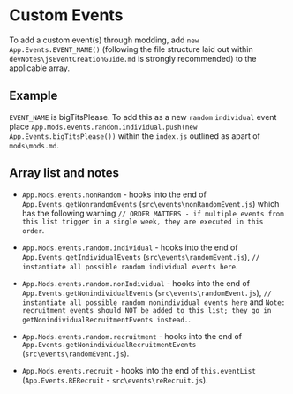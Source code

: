 # Custom Events

To add a custom event(s) through modding, add `new App.Events.EVENT_NAME()` (following the file structure laid out within `devNotes\jsEventCreationGuide.md` is strongly recommended) to the applicable array.

## Example

`EVENT_NAME` is bigTitsPlease.
To add this as a new `random` `individual` event place `App.Mods.events.random.individual.push(new App.Events.bigTitsPlease())` within the `index.js` outlined as apart of `mods\mods.md`.

## Array list and notes

- `App.Mods.events.nonRandom` - hooks into the end of `App.Events.getNonrandomEvents` (`src\events\nonRandomEvent.js`) which has the following warning `// ORDER MATTERS - if multiple events from this list trigger in a single week, they are executed in this order`.

- `App.Mods.events.random.individual` - hooks into the end of `App.Events.getIndividualEvents` (`src\events\randomEvent.js`), `// instantiate all possible random individual events here`.

- `App.Mods.events.random.nonIndividual` - hooks into the end of `App.Events.getNonindividualEvents` (`src\events\randomEvent.js`), `// instantiate all possible random nonindividual events here` and `Note: recruitment events should NOT be added to this list; they go in getNonindividualRecruitmentEvents instead.`.

- `App.Mods.events.random.recruitment` - hooks into the end of `App.Events.getNonindividualRecruitmentEvents` (`src\events\randomEvent.js`).

- `App.Mods.events.recruit` - hooks into the end of `this.eventList` (`App.Events.RERecruit` - `src\events\reRecruit.js`).
